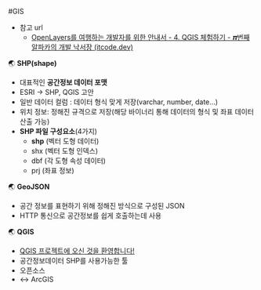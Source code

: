 #GIS 
- 참고 url
	- [OpenLayers를 여행하는 개발자를 위한 안내서 - 4. QGIS 체험하기 - 𝝅번째 알파카의 개발 낙서장 (itcode.dev)](https://blog.itcode.dev/projects/2022/03/05/gis-guide-for-programmer-4)

🌏 **SHP(shape)**
- 대표적인 **공간정보 데이터 포맷**
- ESRI -> SHP, QGIS 고안
- 일반 데이터 컬럼 :  데이터 형식 맞게 저장(varchar, number, date...)
- 위치 정보: 정해진 규격으로 저장(해당 바이너리 통해 데이터의 형식 및 좌표 데이터 산출 가능)
- **SHP 파일 구성요소**(4가지)
	- **shp** (벡터 도형 데이터)
	- shx (벡터 도형 인덱스)
	- dbf (각 도형 속성 데이터)
	- prj (좌표 정보)

🌏 **GeoJSON**
- 공간 정보를 표현하기 위해 정해진 방식으로 구성된 JSON
- HTTP 통신으로 공간정보를 쉽게 호출하는데 사용

🌏 **QGIS**
- [QGIS 프로젝트에 오신 것을 환영합니다!](https://qgis.org/ko/site/)
- 공간정보데이터 SHP를 사용가능한 툴
- 오픈소스
- <-> ArcGIS

